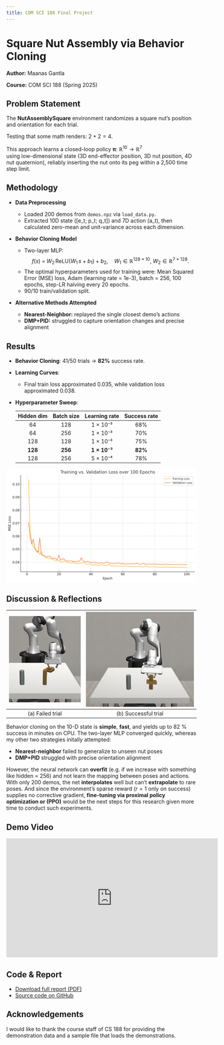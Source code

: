 ```yaml
---
title: COM SCI 188 Final Project
---
```


# Square Nut Assembly via Behavior Cloning

**Author:** Maanas Gantla

**Course:** COM SCI 188 (Spring 2025)  

## Problem Statement
The **NutAssemblySquare** environment randomizes a square nut’s position and orientation for each trial.  

Testing that some math renders: $2 + 2 = 4$.

This approach learns a closed-loop policy **π**: $\mathbb{R}^{10}\to\mathbb{R}^7$  
  using low-dimensional state (3D end-effector position, 3D nut position, 4D nut quaternion), reliably inserting the nut onto its peg within a 2,500 time step limit.


## Methodology
- **Data Preprocessing**  
  - Loaded 200 demos from `demos.npz` via `load_data.py`.  
  - Extracted 10D state \([e_t; p_t; q_t]\) and 7D action \(a_t\), then calculated zero-mean and unit-variance across each dimension.

- **Behavior Cloning Model**  
  - Two-layer MLP:  
    $$ 
    f(s) \;=\; W_2\,\mathrm{ReLU}(W_1\,s + b_1) + b_2,
    \quad W_1\in\mathbb{R}^{128\times10},\;W_2\in\mathbb{R}^{7\times128}.
    $$
  - The optimal hyperparameters used for training were: Mean Squared Error (MSE) loss, Adam (learning rate = 1e-3), batch = 256, 100 epochs, step-LR halving every 20 epochs.  
  - 90/10 train/validation split.

- **Alternative Methods Attempted**  
  - **Nearest-Neighbor:** replayed the single closest demo’s actions
  - **DMP+PID:** struggled to capture orientation changes and precise alignment


## Results
- **Behavior Cloning**: 41/50 trials → **82%** success rate.  
- **Learning Curves**:  
  - Final train loss approximated 0.035, while validation loss approximated 0.038.  
- **Hyperparameter Sweep**:

  | Hidden dim | Batch size | Learning rate | Success rate |
  |:----------:|:----------:|:-------------:|:------------:|
  | 64         | 128        | 1 × 10⁻³      | 68%          |
  | 64         | 256        | 1 × 10⁻³      | 70%          |
  | 128        | 128        | 1 × 10⁻³      | 75%          |
  | **128**    | **256**    | **1 × 10⁻³**  | **82%**      |
  | 128        | 256        | 5 × 10⁻⁴      | 78%          |

![Loss Curves](output.png)


## Discussion & Reflections

| ![](failure.png) | ![](success.png) |
|:--------------------:|:--------------------:|
| (a) Failed trial     | (b) Successful trial |

Behavior cloning on the 10-D state is **simple**, **fast**, and yields up to 82 % success in minutes on CPU. The two-layer MLP converged quickly, whereas my other two strategies initally attempted:

- **Nearest-neighbor** failed to generalize to unseen nut poses  
- **DMP+PID** struggled with precise orientation alignment  

However, the neural network can **overfit** (e.g. if we increase with something like hidden = 256) and not learn the mapping between poses and actions. With only 200 demos, the net **interpolates** well but can’t **extrapolate** to rare poses. And since the environment’s sparse reward ($r=1$ only on success) supplies no corrective gradient, **fine-tuning via proximal policy optimization or (PPO)** would be the next steps for this research given more time to conduct such experiments.



## Demo Video

<iframe width="560" height="315" src="https://www.youtube.com/embed/vgVSUsx_pqk" frameborder="0" allowfullscreen></iframe>

## Code & Report

- [Download full report (PDF)](https://drive.google.com/file/d/1oZDFewvSXlhzwvzbncq7DOppmCW52wDL/view?usp=sharing)  
- [Source code on GitHub](https://github.com/MaanasGantla/CS188-Final-Project)

## Acknowledgements

I would like to thank the course staff of CS 188 for providing the demonstration data and a sample file that loads the demonstrations.
